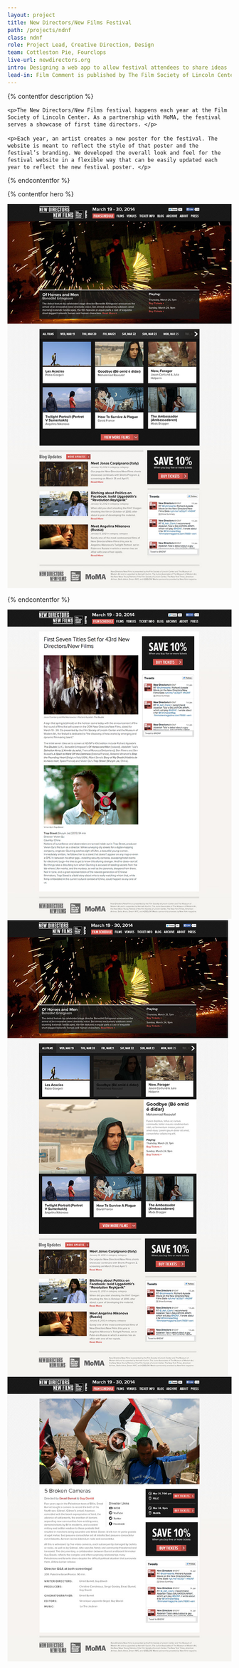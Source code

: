 ```yaml
---
layout: project
title: New Directors/New Films Festival
path: /projects/ndnf
class: ndnf
role: Project Lead, Creative Direction, Design
team: Cottleston Pie, Fourclops
live-url: newdirectors.org
intro: Designing a web app to allow festival attendees to share ideas 
lead-in: Film Comment is published by The Film Society of Lincoln Center. 
---
```



{% contentfor description %}
	
	<p>The New Directors/New Films festival happens each year at the Film Society of Lincoln Center. As a partnership with MoMA, the festival serves a showcase of first time directors. </p>

	<p>Each year, an artist creates a new poster for the festival. The website is meant to reflect the style of that poster and the festival’s branding. We developed the overall look and feel for the festival website in a flexible way that can be easily updated each year to reflect the new festival poster. </p>

{% endcontentfor %}

<!-- <section class="project-description"> -->
{% contentfor hero %}
			<div class="project-example ipad">
				<div class="screen-wrap">
					<img src="/img/projects/ndnf/ndnf-home.jpg" alt="" />
				</div>
			</div>
<!-- 			<div class="project-example iphone">
				<div class="screen-wrap">
					<img src="/img/projects/the-feast/the-feast-mobile.jpg" alt="" />
				</div>
			</div>	 -->
{% endcontentfor %}


<section class="project-expanded tri-screen">
	<div class="container">
		<div class="screen screen-1">
			<img src="/img/projects/ndnf/ndnf-blog.jpg" alt="New Directors/New Films film page" />
		</div>
		<div class="screen screen-2">
			<img src="/img/projects/ndnf/ndnf-home-expanded.jpg" alt="New Directors/New Films homepage" />
		</div>
		<div class="screen screen-3">
			<img src="/img/projects/ndnf/ndnf-film.jpg" alt="New Directors/New Films blog page" />
		</div>
	</div>
</section>